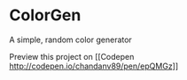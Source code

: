 # ColorGen
A simple, random color generator

Preview this project on [[Codepen http://codepen.io/chandanv89/pen/epQMGz]]